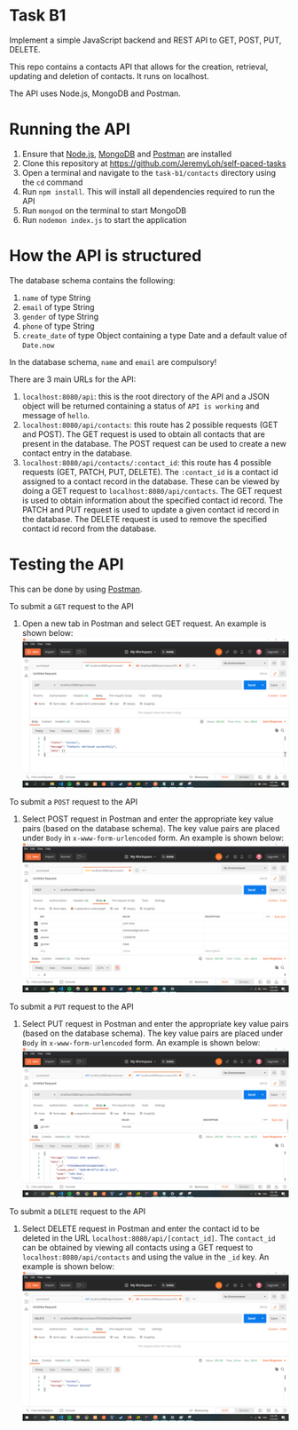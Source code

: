 # Task B1

Implement a simple JavaScript backend and REST API to GET, POST, PUT, DELETE.

This repo contains a contacts API that allows for the creation, retrieval, updating and deletion of contacts. It runs on localhost.

The API uses Node.js, MongoDB and Postman.

# Running the API

1. Ensure that [Node.js](https://nodejs.org/en/), [MongoDB](https://www.mongodb.com/try/download/community) and [Postman](https://www.postman.com/downloads/) are installed
1. Clone this repository at https://github.com/JeremyLoh/self-paced-tasks
1. Open a terminal and navigate to the `task-b1/contacts` directory using the `cd` command
1. Run `npm install`. This will install all dependencies required to run the API
1. Run `mongod` on the terminal to start MongoDB
1. Run `nodemon index.js` to start the application

# How the API is structured

The database schema contains the following:

1. `name` of type String
1. `email` of type String
1. `gender` of type String
1. `phone` of type String
1. `create_date` of type Object containing a type Date and a default value of `Date.now`

In the database schema, `name` and `email` are compulsory!

There are 3 main URLs for the API:

1. `localhost:8080/api`: this is the root directory of the API and a JSON object will be returned containing a status of `API is working` and message of `hello`.
1. `localhost:8080/api/contacts`: this route has 2 possible requests (GET and POST). The GET request is used to obtain all contacts that are present in the database. The POST request can be used to create a new contact entry in the database.
1. `localhost:8080/api/contacts/:contact_id`: this route has 4 possible requests (GET, PATCH, PUT, DELETE). The `:contact_id` is a contact id assigned to a contact record in the database. These can be viewed by doing a GET request to `localhost:8080/api/contacts`. The GET request is used to obtain information about the specified contact id record. The PATCH and PUT request is used to update a given contact id record in the database. The DELETE request is used to remove the specified contact id record from the database.

# Testing the API

This can be done by using [Postman](https://www.postman.com/downloads/).

To submit a `GET` request to the API

1. Open a new tab in Postman and select GET request. An example is shown below:
   ![GET request example in Postman](./images/get-request-example.png)

To submit a `POST` request to the API

1. Select POST request in Postman and enter the appropriate key value pairs (based on the database schema). The key value pairs are placed under `Body` in `x-www-form-urlencoded` form. An example is shown below:
   ![POST request example in Postman](./images/post-request-example.png)

To submit a `PUT` request to the API

1. Select PUT request in Postman and enter the appropriate key value pairs (based on the database schema). The key value pairs are placed under `Body` in `x-www-form-urlencoded` form. An example is shown below:
   ![PUT request example in Postman](./images/put-request-example.png)

To submit a `DELETE` request to the API

1. Select DELETE request in Postman and enter the contact id to be deleted in the URL `localhost:8080/api/[contact_id]`. The `contact_id` can be obtained by viewing all contacts using a GET request to `localhost:8080/api/contacts` and using the value in the `_id` key. An example is shown below:
   ![DELETE request example in Postman](./images/delete-request-example.png)
